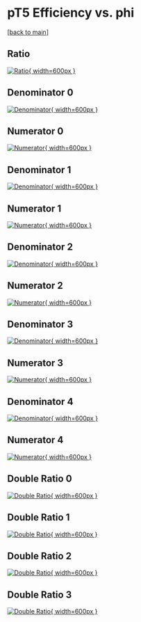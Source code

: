 # pT5 Efficiency vs. phi

[[back to main](./)]



## Ratio

[![Ratio](../mtv/var/pT5_xtr_321_1_eff_phi.png){ width=600px }](../mtv/var/pT5_xtr_321_1_eff_phi.pdf)

## Denominator 0

[![Denominator](../mtv/den/pT5_xtr_321_1_eff_phi_den0.png){ width=600px }](../mtv/den/pT5_xtr_321_1_eff_phi_den0.pdf)

## Numerator 0

[![Numerator](../mtv/num/pT5_xtr_321_1_eff_phi_num0.png){ width=600px }](../mtv/num/pT5_xtr_321_1_eff_phi_num0.pdf)

## Denominator 1

[![Denominator](../mtv/den/pT5_xtr_321_1_eff_phi_den1.png){ width=600px }](../mtv/den/pT5_xtr_321_1_eff_phi_den1.pdf)

## Numerator 1

[![Numerator](../mtv/num/pT5_xtr_321_1_eff_phi_num1.png){ width=600px }](../mtv/num/pT5_xtr_321_1_eff_phi_num1.pdf)

## Denominator 2

[![Denominator](../mtv/den/pT5_xtr_321_1_eff_phi_den2.png){ width=600px }](../mtv/den/pT5_xtr_321_1_eff_phi_den2.pdf)

## Numerator 2

[![Numerator](../mtv/num/pT5_xtr_321_1_eff_phi_num2.png){ width=600px }](../mtv/num/pT5_xtr_321_1_eff_phi_num2.pdf)

## Denominator 3

[![Denominator](../mtv/den/pT5_xtr_321_1_eff_phi_den3.png){ width=600px }](../mtv/den/pT5_xtr_321_1_eff_phi_den3.pdf)

## Numerator 3

[![Numerator](../mtv/num/pT5_xtr_321_1_eff_phi_num3.png){ width=600px }](../mtv/num/pT5_xtr_321_1_eff_phi_num3.pdf)

## Denominator 4

[![Denominator](../mtv/den/pT5_xtr_321_1_eff_phi_den4.png){ width=600px }](../mtv/den/pT5_xtr_321_1_eff_phi_den4.pdf)

## Numerator 4

[![Numerator](../mtv/num/pT5_xtr_321_1_eff_phi_num4.png){ width=600px }](../mtv/num/pT5_xtr_321_1_eff_phi_num4.pdf)

## Double Ratio 0

[![Double Ratio](../mtv/ratio/pT5_xtr_321_1_eff_phi_ratio0.png){ width=600px }](../mtv/ratio/pT5_xtr_321_1_eff_phi_ratio0.pdf)

## Double Ratio 1

[![Double Ratio](../mtv/ratio/pT5_xtr_321_1_eff_phi_ratio1.png){ width=600px }](../mtv/ratio/pT5_xtr_321_1_eff_phi_ratio1.pdf)

## Double Ratio 2

[![Double Ratio](../mtv/ratio/pT5_xtr_321_1_eff_phi_ratio2.png){ width=600px }](../mtv/ratio/pT5_xtr_321_1_eff_phi_ratio2.pdf)

## Double Ratio 3

[![Double Ratio](../mtv/ratio/pT5_xtr_321_1_eff_phi_ratio3.png){ width=600px }](../mtv/ratio/pT5_xtr_321_1_eff_phi_ratio3.pdf)

